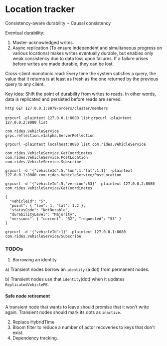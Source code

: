 # Location tracker

Consistency-aware durability + Causal consistency

Eventual durability:

1) Master-acknowledged writes.
2) Async replication (To ensure independent and simultaneous progress on various locations) makes writes eventually durable, 
but enables only weak consistency due to data loss upon failures. If a failure arises before writes are made durable, they can be lost.


Cross-client monotonic read: Every time the system satisfies a query, the value that it returns is at least as fresh as the one returned by the previous query to any client.

Key idea: Shift the point of durability from writes to reads. In other words, data is replicated and persisted before reads are served.


`http GET 127.0.0.1:8079/orders/cluster/members`

`grpcurl -plaintext 127.0.0.1:8080 list`
`grpcurl -plaintext 127.0.0.2:8080 list`

```
com.rides.VehicleService
grpc.reflection.v1alpha.ServerReflection
```


`grpcurl -plaintext localhost:8080 list com.rides.VehicleService`


```
com.rides.VehicleService.GetCoordinates
com.rides.VehicleService.PostLocation
com.rides.VehicleService.Subscribe
```


`grpcurl -d '{"vehicleId":5,"lon":1,"lat":1.1}' -plaintext 127.0.0.1:8080 com.rides.VehicleService/PostLocation`


`grpcurl -d '{"vehicleId":5,"version":53}' -plaintext 127.0.0.2:8080 com.rides.VehicleService/GetCoordinates`

```
{
  "vehicleId": "5",
  "point": { "lon": 1, "lat": 1.2 },
  "statusCode": "NotDurable",
  "durabilityLevel": "Majority",
  "versions": { "current": "52", "requested": "53" }
}
```


`grpcurl -d '{"vehicleId":1}' -plaintext 127.0.0.1:8080 com.rides.VehicleService/Subscribe`


### TODOs

1. Borrowing an identity

a) Transient nodes borrow an `identity` (a dot) from permanent nodes.

b) Transient nodes use that `identity`(dot) when it updates `ReplicatedVehiclePB`.

#### Safe node retirement
A transient node that wants to leave should promise that it won't write again. Transient nodes should mark its dots as `inactive`.  


2. Replace  HybridTime
3. Bloom filter to reduce a number of actor recoveries to keys that don't exist.
4. Dependency tracking.



